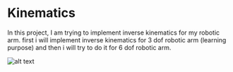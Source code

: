 # Kinematics
In this project, I am trying to implement inverse kinematics for my robotic arm. first i will implement inverse kinematics for 3 dof robotic arm (learning purpose) and then i will try to do it for 6 dof robotic arm. 

![alt text](https://raw.githubusercontent.com/vivpatel99/Kinematics/master/pictures/Grabit.png)

